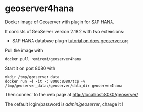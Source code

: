# geoserver4hana
Docker image of Geoserver with plugin for SAP HANA.

It consists of GeoServer version 2.18.2 with two extensions:
 * SAP HANA database plugin [tutorial on docs.geoserver.org](https://docs.geoserver.org/latest/en/user/community/hana/index.html)

Pull the image with

```docker pull remiremi/geoserver4hana```

Start it on port 8080 with

```
mkdir /tmp/geoserver_data
docker run -d -it -p 8080:8080/tcp -v /tmp/geoserver_data:/geoserver/data_dir geoserver4hana
```

Then connect to the web page at [http://localhost:8080/geoserver/](http://localhost:8080/geoserver/)

The default login/password is *admin/geoserver*, change it !

